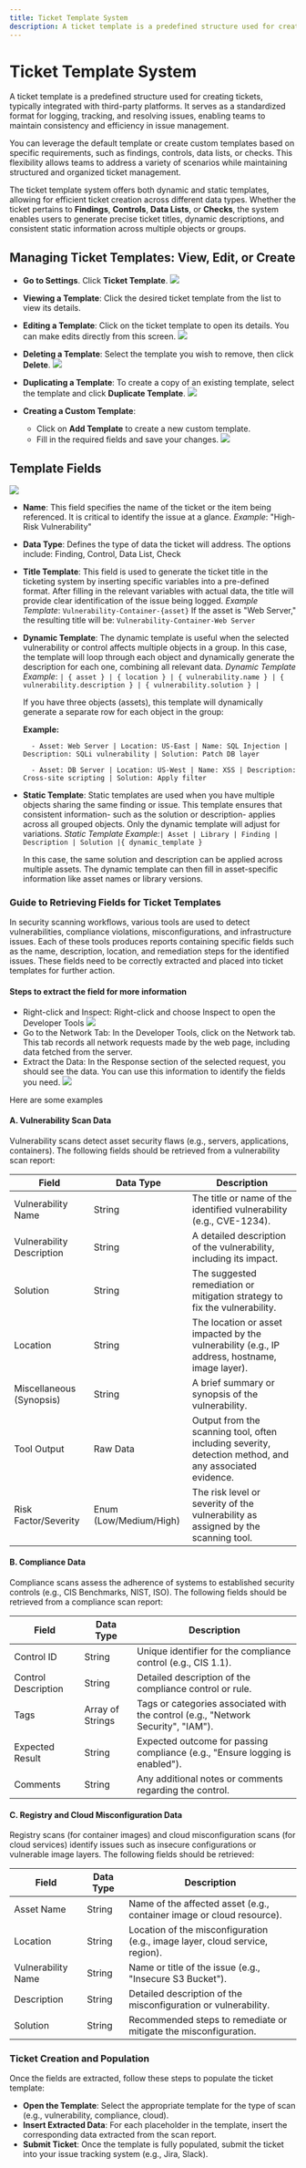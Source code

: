 ```yaml
---
title: Ticket Template System
description: A ticket template is a predefined structure used for creating tickets, typically integrated with third-party platforms. It serves as a standardized format for logging, tracking, and resolving issues, enabling teams to maintain consistency and efficiency in issue management.
---
```


# Ticket Template System

A ticket template is a predefined structure used for creating tickets, typically integrated with third-party platforms. It serves as a standardized format for logging, tracking, and resolving issues, enabling teams to maintain consistency and efficiency in issue management.

You can leverage the default template or create custom templates based on specific requirements, such as findings, controls, data lists, or checks. This flexibility allows teams to address a variety of scenarios while maintaining structured and organized ticket management.

The ticket template system offers both dynamic and static templates, allowing for efficient ticket creation across different data types. Whether the ticket pertains to **Findings**, **Controls**, **Data Lists**, or **Checks**, the system enables users to generate precise ticket titles, dynamic descriptions, and consistent static information across multiple objects or groups.

## Managing Ticket Templates: View, Edit, or Create

+ **Go to Settings**. Click **Ticket Template**.
    ![](images/ticketing-template/ticketing_template1.png)

+ **Viewing a Template**:
   Click the desired ticket template from the list to view its details.

+ **Editing a Template**:
   Click on the ticket template to open its details. You can make edits directly from this screen.
       ![](images/ticketing-template/ticketing_edit.png)

+ **Deleting a Template**:
   Select the template you wish to remove, then click **Delete**.
    ![](images/ticketing-template/ticketing_delete.png)

+ **Duplicating a Template**:
   To create a copy of an existing template, select the template and click **Duplicate Template**.
    ![](images/ticketing-template/ticketing_duplicate.png)

+ **Creating a Custom Template**:
    + Click on **Add Template** to create a new custom template.
    + Fill in the required fields and save your changes.
    ![](images/ticketing-template/ticketing_addTemplate.png)

## Template Fields

![](images/ticketing-template/ticketing_fields.png)

+ **Name**:
   This field specifies the name of the ticket or the item being referenced. It is critical to identify the issue at a glance.
   _Example_: "High-Risk Vulnerability"

+ **Data Type**:
   Defines the type of data the ticket will address. The options include: Finding, Control, Data List, Check

+ **Title Template**:
   This field is used to generate the ticket title in the ticketing system by inserting specific variables into a pre-defined format. After filling in the relevant variables with actual data, the title will provide clear identification of the issue being logged.
   _Example Template_: `Vulnerability-Container-{asset}`
   If the asset is "Web Server," the resulting title will be: `Vulnerability-Container-Web Server`

+ **Dynamic Template**:
   The dynamic template is useful when the selected vulnerability or control affects multiple objects in a group. In this case, the template will loop through each object and dynamically generate the description for each one, combining all relevant data.
   _Dynamic Template Example_: ```| { asset } | { location } | { vulnerability.name } | { vulnerability.description } | { vulnerability.solution } |```

    If you have three objects (assets), this template will dynamically generate a separate row for each object in the group:

    **Example:**

        - Asset: Web Server | Location: US-East | Name: SQL Injection | Description: SQLi vulnerability | Solution: Patch DB layer

        - Asset: DB Server | Location: US-West | Name: XSS | Description: Cross-site scripting | Solution: Apply filter

+ **Static Template**:
    Static templates are used when you have multiple objects sharing the same finding or issue. This template ensures that consistent information- such as the solution or description- applies across all grouped objects. Only the dynamic template will adjust for variations.
    _Static Template Example:_```| Asset | Library | Finding | Description | Solution |{ dynamic_template }```

    In this case, the same solution and description can be applied across multiple assets. The dynamic template can then fill in asset-specific information like asset names or library versions.


### Guide to Retrieving Fields for Ticket Templates

In security scanning workflows, various tools are used to detect vulnerabilities, compliance violations, misconfigurations, and infrastructure issues. Each of these tools produces reports containing specific fields such as the name, description, location, and remediation steps for the identified issues. These fields need to be correctly extracted and placed into ticket templates for further action.

#### Steps to extract the field for more information

+ Right-click and Inspect: Right-click and choose Inspect to open the Developer Tools
![](images/ticketing-template/ticket_template_custom1.png)
+ Go to the Network Tab: In the Developer Tools, click on the Network tab. This tab records all network requests made by the web page, including data fetched from the server.
+ Extract the Data: In the Response section of the selected request, you should see the data. You can use this information to identify the fields you need.
![](images/ticketing-template/ticket_template_fields.png)

Here are some examples

#### A. Vulnerability Scan Data

Vulnerability scans detect asset security flaws (e.g., servers, applications, containers). The following fields should be retrieved from a vulnerability scan report:

| **Field**                 | **Data Type**            | **Description**                                                                 |
|---------------------------|--------------------------|---------------------------------------------------------------------------------|
| Vulnerability Name         | String                   | The title or name of the identified vulnerability (e.g., CVE-1234).             |
| Vulnerability Description  | String                   | A detailed description of the vulnerability, including its impact.              |
| Solution                   | String                   | The suggested remediation or mitigation strategy to fix the vulnerability.      |
| Location                   | String                   | The location or asset impacted by the vulnerability (e.g., IP address, hostname, image layer). |
| Miscellaneous (Synopsis)   | String                   | A brief summary or synopsis of the vulnerability.                               |
| Tool Output                | Raw Data                 | Output from the scanning tool, often including severity, detection method, and any associated evidence. |
| Risk Factor/Severity       | Enum (Low/Medium/High)    | The risk level or severity of the vulnerability as assigned by the scanning tool.|

#### B. Compliance Data

Compliance scans assess the adherence of systems to established security controls (e.g., CIS Benchmarks, NIST, ISO). The following fields should be retrieved from a compliance scan report:

| **Field**         | **Data Type**  | **Description**                                                                 |
|-------------------|----------------|---------------------------------------------------------------------------------|
| Control ID        | String         | Unique identifier for the compliance control (e.g., CIS 1.1).                   |
| Control Description | String       | Detailed description of the compliance control or rule.                         |
| Tags              | Array of Strings | Tags or categories associated with the control (e.g., "Network Security", "IAM").|
| Expected Result   | String         | Expected outcome for passing compliance (e.g., "Ensure logging is enabled").    |
| Comments          | String         | Any additional notes or comments regarding the control.                         |

#### C. Registry and Cloud Misconfiguration Data

Registry scans (for container images) and cloud misconfiguration scans (for cloud services) identify issues such as insecure configurations or vulnerable image layers. The following fields should be retrieved:

| **Field**         | **Data Type**  | **Description**                                                                 |
|-------------------|----------------|---------------------------------------------------------------------------------|
| Asset Name        | String         | Name of the affected asset (e.g., container image or cloud resource).           |
| Location          | String         | Location of the misconfiguration (e.g., image layer, cloud service, region).    |
| Vulnerability Name | String        | Name or title of the issue (e.g., "Insecure S3 Bucket").                        |
| Description       | String         | Detailed description of the misconfiguration or vulnerability.                  |
| Solution          | String         | Recommended steps to remediate or mitigate the misconfiguration.                |

### Ticket Creation and Population

Once the fields are extracted, follow these steps to populate the ticket template:

+ **Open the Template**: Select the appropriate template for the type of scan (e.g., vulnerability, compliance, cloud).
+ **Insert Extracted Data**: For each placeholder in the template, insert the corresponding data extracted from the scan report.
+ **Submit Ticket**: Once the template is fully populated, submit the ticket into your issue tracking system (e.g., Jira, Slack).
